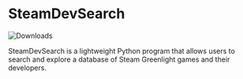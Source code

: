 # SteamDevSearch
![Downloads](https://img.shields.io/github/downloads/RoCoKo/SteamDevSearch/total?labelColor=yellow)

SteamDevSearch is a lightweight Python program that allows users to search and explore a database of Steam Greenlight games and their developers. 
